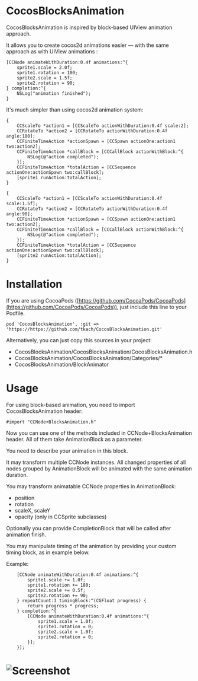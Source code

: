 CocosBlocksAnimation
====================

CocosBlocksAnimation is inspired by block-based UIView animation approach. 
  
  
  It allows you to create cocos2d animations easier — with the same approach as with UIView animations :
  
	[CCNode animateWithDuration:0.4f animations:^{
  		sprite1.scale = 2.0f;
  		sprite1.rotation = 180;
  		sprite2.scale = 1.5f;
  		sprite2.rotation = 90;
  	} completion:^{
  		NSLog("animation finished");
  	}
  	
  It's much simpler than using cocos2d animation system:
  
  	{
        CCScaleTo *action1 = [CCScaleTo actionWithDuration:0.4f scale:2];
        CCRotateTo *action2 = [CCRotateTo actionWithDuration:0.4f angle:180];
        CCFiniteTimeAction *actionSpawn = [CCSpawn actionOne:action1 two:action2];
        CCFiniteTimeAction *callBlock = [CCCallBlock actionWithBlock:^{
            NSLog(@"action completed");
        }];
        CCFiniteTimeAction *totalAction = [CCSequence actionOne:actionSpawn two:callBlock];
        [sprite1 runAction:totalAction];
    }

    {
        CCScaleTo *action1 = [CCScaleTo actionWithDuration:0.4f scale:1.5f];
        CCRotateTo *action2 = [CCRotateTo actionWithDuration:0.4f angle:90];
        CCFiniteTimeAction *actionSpawn = [CCSpawn actionOne:action1 two:action2];
        CCFiniteTimeAction *callBlock = [CCCallBlock actionWithBlock:^{
            NSLog(@"action completed");
        }];
        CCFiniteTimeAction *totalAction = [CCSequence actionOne:actionSpawn two:callBlock];
        [sprite2 runAction:totalAction];
    }
  
 Installation
============
If you are using CocoaPods ([https://github.com/CocoaPods/CocoaPods](https://github.com/CocoaPods/CocoaPods)), just include this line to your Podfile.

	pod 'CocosBlocksAnimation', :git => 'https://https://github.com/tkach/CocosBlocksAnimation.git'

Alternatively, you can just copy this sources in your project:

- CocosBlocksAnimation/CocosBlocksAnimation/CocosBlocksAnimation.h
- CocosBlocksAnimation/CocosBlocksAnimation/Categories/*
- CocosBlocksAnimation/BlockAnimator


Usage
=====
For using block-based animation, you need to import CocosBlocksAnimation header:
	
	#import "CCNode+BlocksAnimation.h"

Now you can use one of the methods included in CCNode+BlocksAnimation header. 
All of them take AnimationBlock as a parameter. 

You need to describe your animation in this block. 

It may transform multiple CCNode instances. All changed properties of all nodes grouped by AnimationBlock will be animated with the same animation duration.

You may transform animatable CCNode properties in AnimationBlock:

- position
- rotation
- scaleX, scaleY
- opacity (only in CCSprite subclasses)

Optionally you can provide CompletionBlock that will be called after animation finish. 

You may manipulate timing of the animation by providing your custom timing block, as in example below.


Example:

        [CCNode animateWithDuration:0.4f animations:^{
            sprite1.scale += 1.0f;
            sprite1.rotation += 180;
            sprite2.scale += 0.5f;
            sprite2.rotation += 90;
        } repeatCount:3 timingBlock:^(CGFloat progress) {
            return progress * progress;
        } completion:^{
            [CCNode animateWithDuration:0.4f animations:^{
                sprite1.scale = 1.0f;
                sprite1.rotation = 0;
                sprite2.scale = 1.0f;
                sprite2.rotation = 0;
            }];
        }];


# ![Screenshot](https://raw.github.com/kronik/DKLiveBlur/master/example.gif)